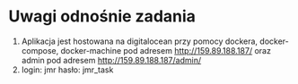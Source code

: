 # Uwagi odnośnie zadania

1. Aplikacja jest hostowana na digitalocean przy pomocy dockera, docker-compose, docker-machine pod adresem http://159.89.188.187/
oraz admin pod adresem http://159.89.188.187/admin/
2. login: jmr hasło: jmr_task

